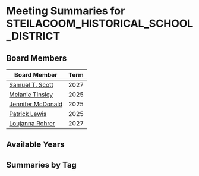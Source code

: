 # Meeting Summaries for STEILACOOM_HISTORICAL_SCHOOL_DISTRICT

## Board Members

| Board Member       | Term           |
|--------------------|----------------|
| [Samuel T. Scott](board_member_240.md) | 2027 |
| [Melanie Tinsley](board_member_241.md) | 2025 |
| [Jennifer McDonald](board_member_242.md) | 2025 |
| [Patrick Lewis](board_member_243.md) | 2025 |
| [Loujanna Rohrer](board_member_244.md) | 2027 |

## Available Years

## Summaries by Tag
